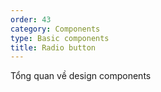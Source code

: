 ```yaml
---
order: 43
category: Components
type: Basic components
title: Radio button
---
```


Tổng quan về design components
